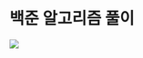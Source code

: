 <h1>백준 알고리즘 풀이</h1>
<img src="https://img.shields.io/badge/Java-FFCA28?style=flat-square&logo=Java&logoColor=white"/>
